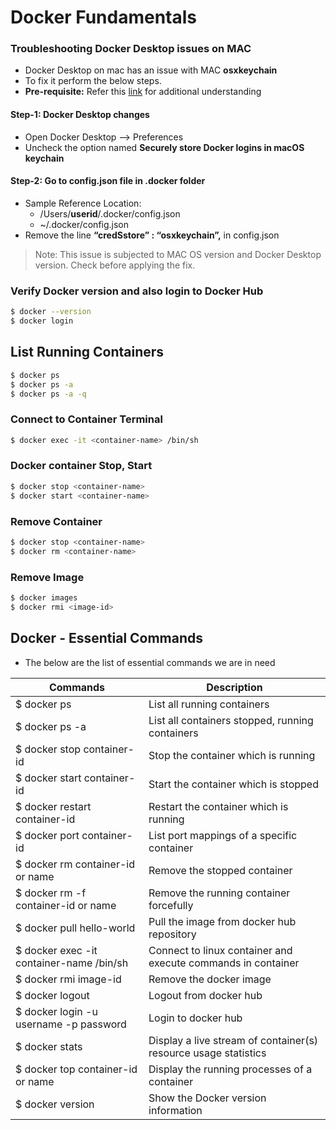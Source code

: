 # Docker Fundamentals

### Troubleshooting Docker Desktop issues on MAC
- Docker Desktop on mac has an issue with MAC **osxkeychain**
- To fix it perform the below steps.
- **Pre-requisite:** Refer this [link](https://medium.com/@dakshika/error-creating-the-docker-image-on-macos-wso2-enterprise-integrator-tooling-dfb5b537b44e) for additional understanding 

#### **Step-1:** Docker Desktop changes
- Open Docker Desktop --> Preferences
- Uncheck the option named **Securely store Docker logins in macOS keychain**

####  **Step-2:** Go to **config.json** file in **.docker** folder
- Sample Reference Location:
    - /Users/**userid**/.docker/config.json
    - ~/.docker/config.json
- Remove the line **“credSstore” : “osxkeychain”,** in config.json

> Note: This issue is subjected to MAC OS version and Docker Desktop version. Check before applying the fix.


### Verify Docker version and also login to Docker Hub
```bash
$ docker --version
$ docker login
```

## List Running Containers
```bash
$ docker ps
$ docker ps -a
$ docker ps -a -q
```

### Connect to Container Terminal
```bash
$ docker exec -it <container-name> /bin/sh
```

### Docker container Stop, Start
```bash
$ docker stop <container-name>
$ docker start <container-name>
```

### Remove Container
```bash
$ docker stop <container-name> 
$ docker rm <container-name>
```

### Remove Image
```bash
$ docker images
$ docker rmi <image-id>
```

## Docker - Essential Commands
- The below are the list of essential commands we are in need

| Commands                                 | Description                                                     |
|------------------------------------------|-----------------------------------------------------------------|
| $ docker ps                              | List all running containers                                     |
| $ docker ps -a                           | List all containers stopped, running containers                 |
| $ docker stop container-id               | Stop the container which is running                             |
| $ docker start container-id              | Start the container which is stopped                            |
| $ docker restart container-id            | Restart the container which is running                          |
| $ docker port container-id               | List port mappings of a specific container                      |
| $ docker rm container-id or name         | Remove the stopped container                                    |
| $ docker rm -f container-id or name      | Remove the running container forcefully                         |
| $ docker pull hello-world                | Pull the image from docker hub repository                       |
| $ docker exec -it container-name /bin/sh | Connect to linux container and execute commands in container    |
| $ docker rmi image-id                    | Remove the docker image                                         |
| $ docker logout                          | Logout from docker hub                                          |
| $ docker login -u username -p password   | Login to docker hub                                             |
| $ docker stats                           | Display a live stream of container(s) resource usage statistics |
| $ docker top container-id or name        | Display the running processes of a container                    |
| $ docker version                         | Show the Docker version information                             |